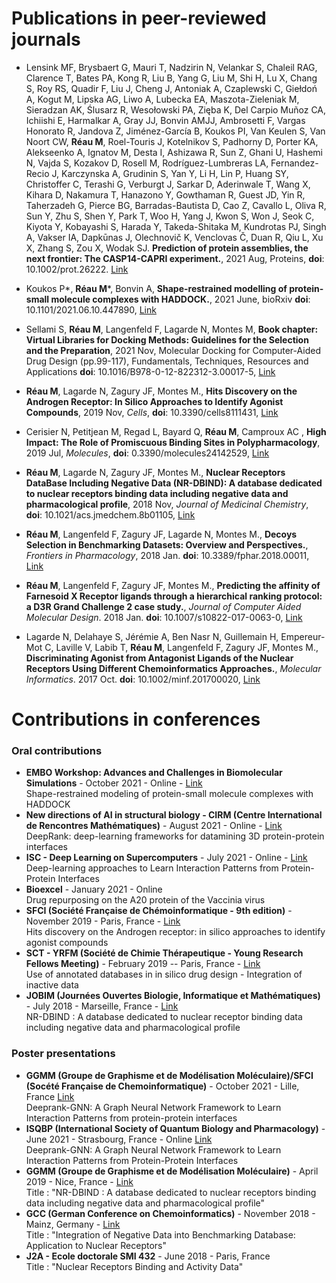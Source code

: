 # Publications in peer-reviewed journals

- Lensink MF, Brysbaert G, Mauri T, Nadzirin N, Velankar S, Chaleil RAG, Clarence T, Bates PA, Kong R, Liu B, Yang G, Liu M, Shi H, Lu X, Chang S, Roy RS, Quadir F, Liu J, Cheng J, Antoniak A, Czaplewski C, Giełdoń A, Kogut M, Lipska AG, Liwo A, Lubecka EA, Maszota-Zieleniak M, Sieradzan AK, Ślusarz R, Wesołowski PA, Zięba K, Del Carpio Muñoz CA, Ichiishi E, Harmalkar A, Gray JJ, Bonvin AMJJ, Ambrosetti F, Vargas Honorato R, Jandova Z, Jiménez-García B, Koukos PI, Van Keulen S, Van Noort CW, **Réau M**, Roel-Touris J, Kotelnikov S, Padhorny D, Porter KA, Alekseenko A, Ignatov M, Desta I, Ashizawa R, Sun Z, Ghani U, Hashemi N, Vajda S, Kozakov D, Rosell M, Rodríguez-Lumbreras LA, Fernandez-Recio J, Karczynska A, Grudinin S, Yan Y, Li H, Lin P, Huang SY, Christoffer C, Terashi G, Verburgt J, Sarkar D, Aderinwale T, Wang X, Kihara D, Nakamura T, Hanazono Y, Gowthaman R, Guest JD, Yin R, Taherzadeh G, Pierce BG, Barradas-Bautista D, Cao Z, Cavallo L, Oliva R, Sun Y, Zhu S, Shen Y, Park T, Woo H, Yang J, Kwon S, Won J, Seok C, Kiyota Y, Kobayashi S, Harada Y, Takeda-Shitaka M, Kundrotas PJ, Singh A, Vakser IA, Dapkūnas J, Olechnovič K, Venclovas Č, Duan R, Qiu L, Xu X, Zhang S, Zou X, Wodak SJ. **Prediction of protein assemblies, the next frontier: The CASP14-CAPRI experiment.**, 2021 Aug, Proteins, **doi**: 10.1002/prot.26222. <a href="https://onlinelibrary-wiley-com.proxy.library.uu.nl/doi/epdf/10.1002/prot.26222">Link</a>

- Koukos P*, **Réau M**\*, Bonvin A, **Shape-restrained modelling of protein-small molecule complexes with HADDOCK.**, 2021 June, bioRxiv **doi**: 10.1101/2021.06.10.447890, <a href="https://www.biorxiv.org/content/10.1101/2021.06.10.447890v1">Link</a>

- Sellami S, **Réau M**, Langenfeld F, Lagarde N, Montes M, **Book chapter: Virtual Libraries for Docking Methods: Guidelines for the Selection and the Preparation**, 2021 Nov, Molecular Docking for Computer-Aided Drug Design (pp.99-117), Fundamentals, Techniques, Resources and Applications **doi**: 10.1016/B978-0-12-822312-3.00017-5, <a href="https://www.sciencedirect.com/science/article/pii/B9780128223123000175?via%3Dihub">Link</a>

- **Réau M**, Lagarde N, Zagury JF, Montes M., **Hits Discovery on the Androgen Receptor: In Silico Approaches to Identify Agonist Compounds**, 2019 Nov, *Cells*, **doi**: 10.3390/cells8111431, <a href="https://www.mdpi.com/2073-4409/8/11/1431">Link</a>

- Cerisier N, Petitjean M, Regad L, Bayard Q, **Réau M**, Camproux AC , **High Impact: The Role of Promiscuous Binding Sites in Polypharmacology**, 2019 Jul, *Molecules*, **doi**: 0.3390/molecules24142529, <a href="https://www.mdpi.com/1420-3049/24/14/2529">Link</a>

- **Réau M**, Lagarde N, Zagury JF, Montes M., **Nuclear Receptors DataBase Including Negative Data (NR-DBIND): A database dedicated to nuclear receptors binding data including negative data and pharmacological profile**, 2018 Nov, *Journal of Medicinal Chemistry*, **doi**: 10.1021/acs.jmedchem.8b01105, <a href="https://pubs.acs.org/doi/10.1021/acs.jmedchem.8b01105">Link</a>

- **Réau M**, Langenfeld F, Zagury JF, Lagarde N, Montes M., **Decoys Selection in Benchmarking Datasets: Overview and Perspectives.**, *Frontiers in Pharmacology*, 2018 Jan. **doi**: 10.3389/fphar.2018.00011, <a href="https://pubs.acs.org/doi/10.1021/acs.jmedchem.8b01105">Link</a>

- **Réau M**, Langenfeld F, Zagury JF, Montes M., **Predicting the affinity of Farnesoid X Receptor ligands through a hierarchical ranking protocol: a D3R Grand Challenge 2 case study.**, *Journal of Computer Aided Molecular Design*. 2018 Jan. **doi**: 10.1007/s10822-017-0063-0, <a href="https://link.springer.com/article/10.1007%2Fs10822-017-0063-0">Link</a>

- Lagarde N, Delahaye S, Jérémie A, Ben Nasr N, Guillemain H, Empereur-Mot C, Laville V, Labib T, **Réau M**, Langenfeld F, Zagury JF, Montes M., **Discriminating Agonist from Antagonist Ligands of the Nuclear Receptors Using Different Chemoinformatics Approaches.**, *Molecular Informatics*. 2017 Oct. **doi**: 10.1002/minf.201700020, <a href="https://www.ncbi.nlm.nih.gov/pubmed/28671755">Link</a>

# Contributions in conferences
### Oral contributions
- **EMBO Workshop: Advances and Challenges in Biomolecular Simulations** - October 2021 - Online - <a href="https://meetings.embo.org/event/20-biomolecular-simulations">Link</a>  <br>
Shape-restrained modeling of protein-small molecule complexes with HADDOCK
- **New directions of AI in structural biology - CIRM (Centre International de Rencontres Mathématiques)** - August 2021 - Online - <a href="https://conferences.cirm-math.fr/2700.html">Link</a> <br>
DeepRank: deep-learning frameworks for datamining 3D protein-protein interfaces
- **ISC - Deep Learning on Supercomputers** - July 2021 - Online - <a href="https://app.swapcard.com/event/isc-high-performance-2021-digital/planning/UGxhbm5pbmdfNDQ0NzI4">Link</a> <br>
Deep-learning approaches to Learn Interaction Patterns from Protein-Protein Interfaces
- **Bioexcel** - January 2021 - Online <br>
Drug repurposing on the A20 protein of the Vaccinia virus
- **SFCI (Société Française de Chémoinformatique - 9th edition)** - November 2019 - Paris, France - <a href="https://sfci2019.sciencesconf.org">Link</a><br> 
Hits discovery on the Androgen receptor: in silico approaches to identify agonist compounds 
- **SCT - YRFM (Société de Chimie Thérapeutique - Young Research Fellows Meeting)** - February 2019 -- Paris, France - <a href="http://www.sct-asso.fr/yrfm.html">Link</a><br>
Use of annotated databases in in silico drug design - Integration of inactive data 
- **JOBIM (Journées Ouvertes Biologie, Informatique et Mathématiques)** - July 2018 - Marseille, France - <a href="https://jobim2018.sciencesconf.org">Link</a><br>
NR-DBIND : A database dedicated to nuclear receptor binding data including negative data and pharmacological profile  

### Poster presentations
- **GGMM (Groupe de Graphisme et de Modélisation Moléculaire)/SFCI (Socété Française de Chemoinformatique)** - October 2021 - Lille, France <a href="https://ggmm-sfci-lille.com/">Link</a> <br> 
Deeprank-GNN: A Graph Neural Network Framework to Learn Interaction Patterns from protein-protein interfaces
- **ISQBP (International Society of Quantum Biology and Pharmacology)** - June 2021 - Strasbourg, France - Online <a href="https://isqbp2021.sciencesconf.org/">Link</a> <br> 
Deeprank-GNN: A Graph Neural Network Framework to Learn Interaction Patterns from Protein-Protein Interfaces
- **GGMM (Groupe de Graphisme et de Modélisation Moléculaire)** - April 2019 - Nice, France - <a href="https://ggmm2019.sciencesconf.org">Link</a> <br> 
Title : "NR-DBIND : A database dedicated to nuclear receptors binding data including negative data and pharmacological profile"
- **GCC (German Conference on Chemoinformatics)** - November 2018 - Mainz, Germany - <a href="https://veranstaltungen.gdch.de/tms/frontend/index.cfm?l=8085&modus=">Link</a> <br> 
Title : "Integration of Negative Data into Benchmarking Database: Application to Nuclear Receptors"
- **J2A - Ecole doctorale SMI 432** - June 2018 - Paris, France <br>
Title : "Nuclear Receptors Binding and Activity Data"
